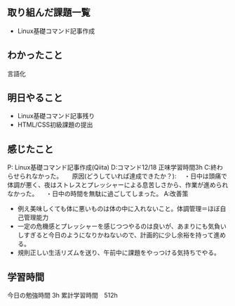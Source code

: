 ## 取り組んだ課題一覧
- Linux基礎コマンド記事作成

## わかったこと
言語化

## 明日やること
- Linux基礎コマンド記事残り
- HTML/CSS初級課題の提出


## 感じたこと
P: Linux基礎コマンド記事作成(Qiita)
D:コマンド12/18
    正味学習時間3h
C:終わらせられなかった。
　
原因(どうしていれば達成できたか？): 
　・日中は頭痛で体調が悪く、夜はストレスとプレッシャーによる息苦しさから、作業が進められなかった。
　・日中の時間を無駄に過ごしてしまった。
A:改善策
- 例え美味しくても体に悪いものは体の中に入れないこと。体調管理＝ほぼ自己管理能力
- 一定の危機感とプレッシャーを感じつつやるのは良いが、あまりにも気負いしすぎると今日のようになりかねないので、計画的に少し余裕を持って進める。
- 規則正しい生活リズムを送り、午前中に課題をやっつける気持ちでやる。


## 学習時間
今日の勉強時間 3h
累計学習時間　512h